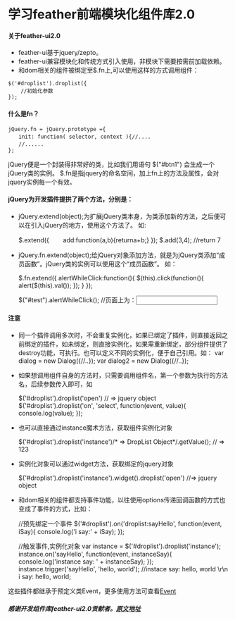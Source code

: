 # 学习feather前端模块化组件库2.0

#### 关于feather-ui2.0

* feather-ui基于jquery/zepto。
* feather-ui兼容模块化和传统方式引入使用，非模块下需要按需前加载依赖。
* 和dom相关的组件被绑定至$.fn上,可以使用这样的方式调用组件：

```
$('#droplist').droplist({
	//初始化参数
});

```


#### 什么是fn？
```
jQuery.fn = jQuery.prototype ={ 
　　init: function( selector, context ){//....　 
　　//...... 
};
```

jQuery便是一个封装得非常好的类，比如我们用语句 $("#btn1") 会生成一个jQuery类的实例。
$.fn是指jquery的命名空间，加上fn上的方法及属性，会对jquery实例每一个有效。 


#### jQuery为开发插件提拱了两个方法，分别是：

* jQuery.extend(object);为扩展jQuery类本身，为类添加新的方法，之后便可以在引入jQuery的地方，使用这个方法了。 
	如:  
    
	$.extend({ 
	　　add:function(a,b){returna+b;} 
		}); 
	$.add(3,4); //return 7 

* jQuery.fn.extend(object);给jQuery对象添加方法，就是为jQuery类添加“成员函数”。jQuery类的实例可以使用这个“成员函数”。
	如：    
    
    
    $.fn.extend({ 
    	alertWhileClick:function(){ 
    		$(this).click(function(){ 
    			alert($(this).val()); 
    		}); 
    	}
    }); 
    
	$("#test").alertWhileClick(); //页面上为：<input id="test" type="text"/>


#### 注意

* 同一个插件调用多次时，不会重复实例化，如果已绑定了插件，则直接返回之前绑定的插件，如未绑定，则直接实例化，如果需重新绑定，部分组件提供了destroy功能，可执行。也可以定义不同的实例化，便于自己引用。如：
	var dialog = new Dialog({//..});
	var dialog2 = new Dialog({//..});

* 如果想调用组件自身的方法时，只需要调用组件名，第一个参数为执行的方法名，后续参数传入即可，如

	$('#droplist').droplist('open')  // => jquery object
	$('#droplist').droplist('on', 'select', function(event, value){
	    console.log(value);
	});

* 也可以直接通过instance魔术方法，获取组件实例化对象

	$('#droplist').droplist('instance')/* => DropList Object*/.getValue(); 		// => 123

* 实例化对象可以通过widget方法，获取绑定的jquery对象

	$('#droplist').droplist('instance').widget().droplist('open') //=> jquery object

* 和dom相关的组件都支持事件功能，以往使用options传递回调函数的方式也变成了事件的方式，比如：

	//预先绑定一个事件
	$('#droplist').on('droplist:sayHello', function(event, iSay){
	    console.log('i say:' + iSay);
	});

	//触发事件,实例化对象
	var instance = $('#droplist').droplist('instance');
	instance.on('sayHello', function(event, instanceSay){
	    console.log('instance say: ' + instanceSay);
	});
	instance.trigger('sayHello', 'hello, world'); //instace say: hello, world \r\n i say: hello, world;


这些插件都继承于预定义类Event，更多使用方法可查看[Event](https://github.com/feather-team/feather-ui2.0/tree/master/class)


##### 感谢开发组件库feather-ui2.0贡献者。[原文地址](http://feather-team.github.io/)

